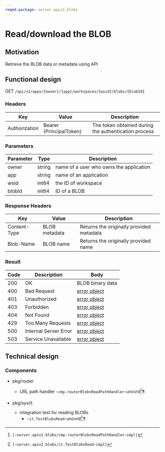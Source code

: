 ```yaml
---
reqmd.package: server.apiv2.blobs
---
```


# Read/download the BLOB

## Motivation

Retrieve the BLOB data or metadata using API

## Functional design

GET `/api/v2/apps/{owner}/{app}/workspaces/{wsid}/blobs/{blobId}`

### Headers

| Key | Value | Description |
| --- | --- | --- |
| Authorization | Bearer {PrincipalToken} | The token obtained during the authentication process |

### Parameters

| Parameter | Type | Description |
| --- | --- | --- |
| owner | string | name of a user who owns the application |
| app | string | name of an application |
| wsid | int64 | the ID of workspace |
| blobId | int64 | ID of a BLOB |

### Response Headers

| Key | Value | Description |
| --- | --- | --- |
| Content-Type | BLOB metadata| Returns the originally provided metadata |
| Blob-Name | BLOB name | Returns the originally provided name |

### Result

| Code | Description | Body |
| --- | --- | --- |
| 200 | OK | BLOB binary data |
| 400 | Bad Request | [error object](errors.md) |
| 401 | Unauthorized | [error object](errors.md) |
| 403 | Forbidden | [error object](errors.md) |
| 404 | Not Found | [error object](errors.md) |
| 429 | Too Many Requests | [error object](errors.md) |
| 500 | Internal Server Error | [error object](errors.md) |
| 503 | Service Unavailable | [error object](errors.md) |

## Technical design

### Components  

- pkg/router
  - URL path handler `~cmp.routerBlobsReadPathHandler~`uncvrd[^1]❓:

- pkg/sys/it
  - integration test for reading BLOBs
    - `~it.TestBlobsRead~`uncvrd[^2]❓

[^1]: `[~server.apiv2.blobs/cmp.routerBlobsReadPathHandler~impl]`
[^2]: `[~server.apiv2.blobs/it.TestBlobsRead~impl]`
